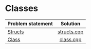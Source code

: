 # Classes

|          Problem statement          |               Solution                |
|:------------------------------------|:-------------------------------------:|
| [Structs][]                         | [structs.cpp][]                       |
| [Class][]                           | [class.cpp][]                         |


[Structs]:                         https://www.hackerrank.com/challenges/c-tutorial-struct
[Class]:                           https://www.hackerrank.com/challenges/c-tutorial-class

[structs.cpp]:                       structs.cpp
[class.cpp]:                         class.cpp
